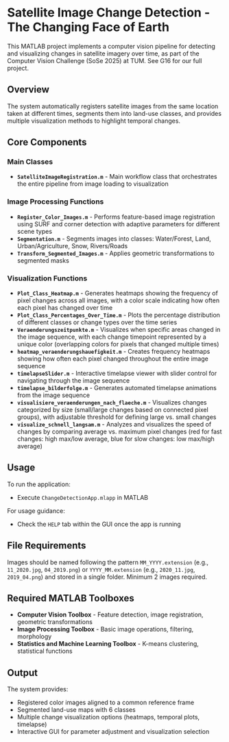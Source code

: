 # Satellite Image Change Detection - The Changing Face of Earth
This MATLAB project implements a computer vision pipeline for detecting and visualizing changes in satellite imagery over time, as part of the Computer Vision Challenge (SoSe 2025) at TUM. See G16 for our full project.

## Overview

The system automatically registers satellite images from the same location taken at different times, segments them into land-use classes, and provides multiple visualization methods to highlight temporal changes.

## Core Components

### Main Classes
- **`SatelliteImageRegistration.m`** - Main workflow class that orchestrates the entire pipeline from image loading to visualization

### Image Processing Functions
- **`Register_Color_Images.m`** - Performs feature-based image registration using SURF and corner detection with adaptive parameters for different scene types
- **`Segmentation.m`** - Segments images into classes: Water/Forest, Land, Urban/Agriculture, Snow, Rivers/Roads
- **`Transform_Segmented_Images.m`** - Applies geometric transformations to segmented masks

### Visualization Functions
- **`Plot_Class_Heatmap.m`** - Generates heatmaps showing the frequency of pixel changes across all images, with a color scale indicating how often each pixel has changed over time
- **`Plot_Class_Percentages_Over_Time.m`** - Plots the percentage distribution of different classes or change types over the time series
- **`Veraenderungszeitpunkte.m`** - Visualizes when specific areas changed in the image sequence, with each change timepoint represented by a unique color (overlapping colors for pixels that changed multiple times)
- **`heatmap_veraenderungshauefigkeit.m`** - Creates frequency heatmaps showing how often each pixel changed throughout the entire image sequence
- **`timelapseSlider.m`** - Interactive timelapse viewer with slider control for navigating through the image sequence
- **`timelapse_bilderfolge.m`** - Generates automated timelapse animations from the image sequence
- **`visualisiere_veraenderungen_nach_flaeche.m`** - Visualizes changes categorized by size (small/large changes based on connected pixel groups), with adjustable threshold for defining large vs. small changes
- **`visualize_schnell_langsam.m`** - Analyzes and visualizes the speed of changes by comparing average vs. maximum pixel changes (red for fast changes: high max/low average, blue for slow changes: low max/high average)

## Usage

To run the application:
- Execute `ChangeDetectionApp.mlapp` in MATLAB

For usage guidance:
- Check the `HELP` tab within the GUI once the app is running

## File Requirements

Images should be named following the pattern `MM_YYYY.extension` (e.g., `11_2020.jpg`, `04_2019.png`) or `YYYY_MM.extension` (e.g., `2020_11.jpg`, `2019_04.png`)  and stored in a single folder. Minimum 2 images required.

## Required MATLAB Toolboxes

- **Computer Vision Toolbox** - Feature detection, image registration, geometric transformations
- **Image Processing Toolbox** - Basic image operations, filtering, morphology
- **Statistics and Machine Learning Toolbox** - K-means clustering, statistical functions

## Output

The system provides:
- Registered color images aligned to a common reference frame
- Segmented land-use maps with 6 classes
- Multiple change visualization options (heatmaps, temporal plots, timelapse)
- Interactive GUI for parameter adjustment and visualization selection

